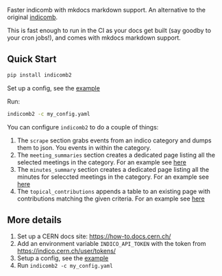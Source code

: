 Faster indicomb with mkdocs markdown support.
An alternative to the original [indicomb](https://gitlab.cern.ch/indicomb/indicomb).

This is fast enough to run in the CI as your docs get built (say goodby to your cron jobs!), and comes with mkdocs markdown support.


## Quick Start

```bash
pip install indicomb2
```

Set up a config, see the [example](https://gitlab.cern.ch/indicomb/indicomb2/-/blob/main/example.yaml)

Run:

```bash
indicomb2 -c my_config.yaml
```

You can configure `indicomb2` to do a couple of things:

1. The `scrape` section grabs events from an indico category and dumps them to json. You events in within the category.
2. The `meeting_summaries` section creates a dedicated page listing all the selected meetings in the category. For an example see [here](https://ftag.docs.cern.ch/meetings/algorithms/)
3. The `minutes_summary` section creates a dedicated page listing all the minutes for seleccted meetings in the category. For an example see [here](https://ftag.docs.cern.ch/meetings/algorithms-minutes/)
4. The `topical_contributions` appends a table to an existing page with contributions matching the given criteria. For an example see [here](https://ftag.docs.cern.ch/algorithms/taggers/GN2/#meeting-contributions)


## More details

1. Set up a CERN docs site: https://how-to.docs.cern.ch/
2. Add an environment variable `INDICO_API_TOKEN` with the token from https://indico.cern.ch/user/tokens/
3. Setup a config, see the [example](https://gitlab.cern.ch/indicomb/indicomb2/-/blob/main/example.yaml)
4. Run `indicomb2 -c my_config.yaml`
